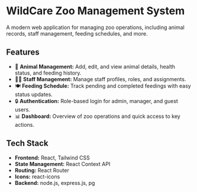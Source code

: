 # WildCare Zoo Management System

A modern web application for managing zoo operations, including animal records, staff management, feeding schedules, and more.

## Features

- 🦁 **Animal Management:** Add, edit, and view animal details, health status, and feeding history.
- 👩‍⚕️ **Staff Management:** Manage staff profiles, roles, and assignments.
- 🍽️ **Feeding Schedule:** Track pending and completed feedings with easy status updates.
- 🔒 **Authentication:** Role-based login for admin, manager, and guest users.
- 📊 **Dashboard:** Overview of zoo operations and quick access to key actions.

## Tech Stack

- **Frontend:** React, Tailwind CSS
- **State Management:** React Context API
- **Routing:** React Router
- **Icons:** react-icons
- **Backend:** node.js, express.js, pg
